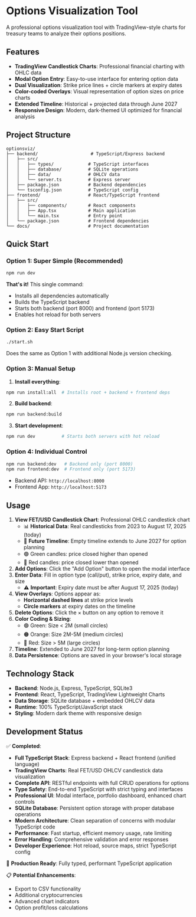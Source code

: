 # Options Visualization Tool

A professional options visualization tool with TradingView-style charts for treasury teams to analyze their options positions.

## Features

- **TradingView Candlestick Charts**: Professional financial charting with OHLC data
- **Modal Option Entry**: Easy-to-use interface for entering option data
- **Dual Visualization**: Strike price lines + circle markers at expiry dates
- **Color-coded Overlays**: Visual representation of option sizes on price charts
- **Extended Timeline**: Historical + projected data through June 2027
- **Responsive Design**: Modern, dark-themed UI optimized for financial analysis

## Project Structure

```
optionsviz/
├── backend/                    # TypeScript/Express backend
│   ├── src/
│   │   ├── types/             # TypeScript interfaces
│   │   ├── database/          # SQLite operations
│   │   ├── data/              # OHLCV data
│   │   └── server.ts          # Express server
│   ├── package.json           # Backend dependencies
│   └── tsconfig.json          # TypeScript config
├── frontend/                  # React/TypeScript frontend
│   ├── src/
│   │   ├── components/        # React components
│   │   ├── App.tsx            # Main application
│   │   └── main.tsx           # Entry point
│   └── package.json           # Frontend dependencies
└── docs/                      # Project documentation
```

## Quick Start

### Option 1: Super Simple (Recommended) 
```bash
npm run dev
```
**That's it!** This single command:
- Installs all dependencies automatically
- Builds the TypeScript backend
- Starts both backend (port 8000) and frontend (port 5173)
- Enables hot reload for both servers

### Option 2: Easy Start Script
```bash
./start.sh
```
Does the same as Option 1 with additional Node.js version checking.

### Option 3: Manual Setup

1. **Install everything**:
```bash
npm run install:all  # Installs root + backend + frontend deps
```

2. **Build backend**:
```bash
npm run backend:build
```

3. **Start development**:
```bash
npm run dev          # Starts both servers with hot reload
```

### Option 4: Individual Control
```bash
npm run backend:dev   # Backend only (port 8000)
npm run frontend:dev  # Frontend only (port 5173)
```

- Backend API: `http://localhost:8000`
- Frontend App: `http://localhost:5173`

## Usage

1. **View FET/USD Candlestick Chart**: Professional OHLC candlestick chart
   - 📊 **Historical Data**: Real candlesticks from 2023 to August 17, 2025 (today)
   - 📅 **Future Timeline**: Empty timeline extends to June 2027 for option planning
   - 🟢 Green candles: price closed higher than opened
   - 🔴 Red candles: price closed lower than opened
2. **Add Options**: Click the "Add Option" button to open the modal interface
3. **Enter Data**: Fill in option type (call/put), strike price, expiry date, and size
   - ⚠️ **Important**: Expiry date must be after August 17, 2025 (today)
4. **View Overlays**: Options appear as:
   - **Horizontal dashed lines** at strike price levels
   - **Circle markers** at expiry dates on the timeline
5. **Delete Options**: Click the × button on any option to remove it
6. **Color Coding & Sizing**:
   - 🟢 Green: Size < 2M (small circles)
   - 🟠 Orange: Size 2M-5M (medium circles)
   - 🔴 Red: Size > 5M (large circles)
7. **Timeline**: Extended to June 2027 for long-term option planning
8. **Data Persistence**: Options are saved in your browser's local storage

## Technology Stack

- **Backend**: Node.js, Express, TypeScript, SQLite3
- **Frontend**: React, TypeScript, TradingView Lightweight Charts
- **Data Storage**: SQLite database + embedded OHLCV data
- **Runtime**: 100% TypeScript/JavaScript stack
- **Styling**: Modern dark theme with responsive design

## Development Status

✅ **Completed**: 
- **Full TypeScript Stack**: Express backend + React frontend (unified language)
- **TradingView Charts**: Real FET/USD OHLCV candlestick data visualization
- **Complete API**: RESTful endpoints with full CRUD operations for options
- **Type Safety**: End-to-end TypeScript with strict typing and interfaces
- **Professional UI**: Modal interface, portfolio dashboard, enhanced chart controls
- **SQLite Database**: Persistent option storage with proper database operations
- **Modern Architecture**: Clean separation of concerns with modular TypeScript code
- **Performance**: Fast startup, efficient memory usage, rate limiting
- **Error Handling**: Comprehensive validation and error responses
- **Developer Experience**: Hot reload, source maps, strict TypeScript config

🔄 **Production Ready**: Fully typed, performant TypeScript application

📋 **Potential Enhancements**: 
- Export to CSV functionality
- Additional cryptocurrencies
- Advanced chart indicators
- Option profit/loss calculations
